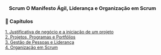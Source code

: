 <div align="center">
  
  ### Scrum O Manifesto Ágil, Liderança e Organização em Scrum
  
</div>

### 📜 Capítulos

[1. Justificativa de negócio e a iniciação de um projeto](https://github.com/RobsonVinicius/Scrum/blob/main/Docs%20Estudos/3.%20Scrum%20-%20Iniciando%20Projetos%20com%20Agile/1.%20Justificativa%20de%20neg%C3%B3cio%20e%20a%20inicia%C3%A7%C3%A3o%20de%20um%20projeto.md)<br>
[2. Projetos, Programas e Portfólios](https://github.com/RobsonVinicius/Scrum/blob/main/Docs%20Estudos/2.%20Scrum%20O%20Manifesto%20%C3%81gil%2C%20Lideran%C3%A7a%20e%20Organiza%C3%A7%C3%A3o%20em%20Scrum/2.%20Projetos%2C%20Programas%20e%20Portf%C3%B3lios.md)<br>
[3. Gestão de Pessoas e Liderança](https://github.com/RobsonVinicius/Scrum/blob/main/Docs%20Estudos/2.%20Scrum%20O%20Manifesto%20%C3%81gil%2C%20Lideran%C3%A7a%20e%20Organiza%C3%A7%C3%A3o%20em%20Scrum/3.%20Gest%C3%A3o%20de%20Peossoas%20e%20Lideran%C3%A7a.md)<br>
[4. Organização em Scrum](https://github.com/RobsonVinicius/Scrum/blob/main/Docs%20Estudos/2.%20Scrum%20O%20Manifesto%20%C3%81gil%2C%20Lideran%C3%A7a%20e%20Organiza%C3%A7%C3%A3o%20em%20Scrum/4.%20Organiza%C3%A7%C3%A3o%20em%20Scrum.md) 
